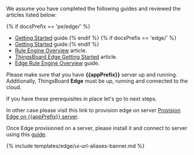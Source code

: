 We assume you have completed the following guides and reviewed the articles listed below:

{% if docsPrefix == 'pe/edge/' %}
* [Getting Started](/docs/getting-started-guides/helloworld-pe/) guide.{% endif %}
{% if docsPrefix == 'edge/' %}
* [Getting Started](/docs/getting-started-guides/helloworld/) guide.{% endif %}
* [Rule Engine Overview](/docs/{{cloudDocsPrefix}}user-guide/rule-engine-2-0/overview/) article.
* [ThingsBoard Edge Getting Started](/docs/{{docsPrefix}}getting-started/) article.
* [Edge Rule Engine Overview](/docs/{{docsPrefix}}rule-engine/general/) guide.

Please make sure that you have **{{appPrefix}}** server up and running. Additionally, ThingsBoard **Edge** must be up, running and connected to the cloud.

If you have these prerequisites in place let's go to next steps.

In other case please visit this link to provision edge on server [Provision Edge on {{appPrefix}} server](/docs/{{docsPrefix}}provision-edge-on-server/).

Once Edge provisioned on a server, please install it and connect to server using this [guide](/docs/user-guide/install/{{docsPrefix}}installation-options/).

{% include templates/edge/ui-url-aliases-banner.md %} 
